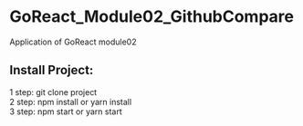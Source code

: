 # GoReact_Module02_GithubCompare
Application of GoReact module02

## Install Project:
1 step: git clone project <br>
2 step: npm install or yarn install <br>
3 step: npm start or yarn start <br>
